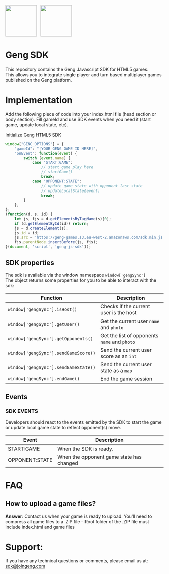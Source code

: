 <img src="https://upload.wikimedia.org/wikipedia/en/thumb/b/be/Gamepad.svg/600px-Gamepad.svg.png" width="100" alt="" data-canonical-src="https://avatars1.githubusercontent.com/u/54474115?s=460&v=4">  &nbsp;
<img src="https://upload.wikimedia.org/wikipedia/commons/thumb/3/38/HTML5_Badge.svg/600px-HTML5_Badge.svg.png" width="100" alt="" data-canonical-src="https://upload.wikimedia.org/wikipedia/commons/thumb/3/38/HTML5_Badge.svg/600px-HTML5_Badge.svg.png">

# Geng SDK
This repository contains the Geng Javascript SDK for HTML5 games. <br>
This allows you to integrate single player and turn based multiplayer games published on the Geng platform.

# Implementation
<p>Add the following piece of code into your index.html file (head section or body section). Fill gameId and use SDK events when you need it (start game, update local state, etc).</p>
<p>Initialize Geng HTML5 SDK</p>

```js
window["GENG_OPTIONS"] = {
    "gameId": "[YOUR GENG GAME ID HERE]",
    "onEvent": function(event) {
        switch (event.name) {
            case "START:GAME":
                // start game play here
                // startGame()
                break;
            case "OPPONENT:STATE":
                // update game state with opponent last state
                // updateLocalState(event)
                break;
        }
    },
};
(function(d, s, id) {
    let js, fjs = d.getElementsByTagName(s)[0];
    if (d.getElementById(id)) return;
    js = d.createElement(s);
    js.id = id;
    js.src = 'https://geng-games.s3.eu-west-2.amazonaws.com/sdk.min.js';
    fjs.parentNode.insertBefore(js, fjs);
}(document, 'script', 'geng-js-sdk'));
```

## SDK properties
The sdk is available via the window namespace ```window['gengSync']``` <br>
The object returns some properties for you to be able to interact with the sdk:

| Function        | Description |
| --------------- | ----------- |
| ```window['gengSync'].isHost()```    | Checks if the current user is the host        |
| ```window['gengSync'].getUser()```    | Get the current user ```name``` and ```photo```        |
| ```window['gengSync'].getOpponents()```    | Get the list of opponents ```name``` and ```photo```      |
| ```window['gengSync'].sendGameScore()```   | Send the current user score as an ```int```       |
| ```window['gengSync'].sendGameState()```   | Send the current user state as a ```map```       |
| ```window['gengSync'].endGame()```    | End the game session        |


## Events
### SDK EVENTS
Developers should react to the events emitted by the SDK to start the game or update local game state to reflect opponent(s) move.

| Event | Description |
| --- | --- |
| START:GAME | When the SDK is ready. |
| OPPONENT:STATE | When the opponent game state has changed |

# FAQ
<h2>How to upload a game files?</h2>
<p><b>Answer</b>: Contact us when your game is ready to upload. You'll need to compress all game files to a .ZIP file - Root folder of the .ZIP file must include index.html and game files</p>

# Support:
If you have any technical questions or comments, please email us at:
sdk@joingeng.com


